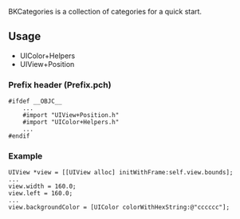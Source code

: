 BKCategories is a collection of categories for a quick start.

## Usage
- UIColor+Helpers
- UIView+Position

### Prefix header (Prefix.pch)
```
#ifdef __OBJC__
    ...
    #import "UIView+Position.h"
    #import "UIColor+Helpers.h"
	...
#endif
```

### Example
```
UIView *view = [[UIView alloc] initWithFrame:self.view.bounds];
...
view.width = 160.0;
view.left = 160.0;
...
view.backgroundColor = [UIColor colorWithHexString:@"cccccc"];
```
